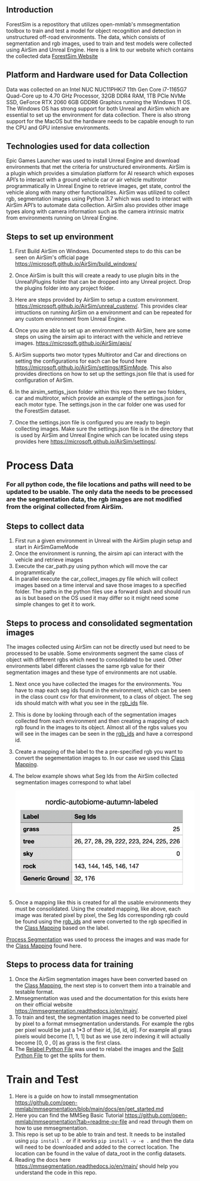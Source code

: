 ## Introduction
ForestSim is a repostitory that utilizes open-mmlab's mmsegmentation toolbox to train and test a model for object recognition and detection in unstructured off-road environments. The data, which consists of segmentation and rgb images, used to train and test models were collected using AirSim and Unreal Engine. Here is a link to our website which contains the collected data [ForestSim Website](https://vailforestsim.github.io/)

## Platform and Hardware used for Data Collection
Data was collected on an Intel NUC NUC11PHKi7 11th Gen Core i7-1165G7 Quad-Core up to 4.70 GHz Processor, 32GB DDR4 RAM, 1TB PCIe NVMe SSD, GeForce RTX 2060 6GB GDDR6 Graphics running the Windows 11 OS. The Windows OS has strong support for both Unreal and AirSim which are essential to set up the environment for data collection. There is also strong support for the MacOS but the hardware needs to be capable enough to run the CPU and GPU intensive environments. 

## Technologies used for data collection
Epic Games Launcher was used to install Unreal Engine and download environments that met the criteria for unstructured environments. AirSim is a plugin which provides a simulation platform for AI research which exposes API’s to interact with a ground vehicle car or air vehicle multirotor programmatically in Unreal Engine to retrieve images, get state, control the vehicle along with many other functionalities. AirSim was utilized to collect rgb, segmentation images using Python 3.7 which was used to interact with AirSim API’s to automate data collection. AirSim also provides other image types along with camera information such as the camera intrinsic matrix from environments running on Unreal Engine. 

## Steps to set up environment
1) First Build AirSim on Windows. Documented steps to do this can be seen on AirSim's official page https://microsoft.github.io/AirSim/build_windows/

2. Once AirSim is built this will create a ready to use plugin bits in the Unreal\Plugins folder that can be dropped into any Unreal project. Drop the plugins folder into any project folder. 

3. Here are steps provided by AirSim to setup a custom environment. https://microsoft.github.io/AirSim/unreal_custenv/. This provides clear intructions on running AirSim on a environment and can be repeated for any custom environment from Unreal Engine.

4. Once you are able to set up an environment with AirSim, here are some steps on using the airsim api to interact with the vehicle and retrieve images. https://microsoft.github.io/AirSim/apis/

5. AirSim supports two motor types Multirotor and Car and directions on setting the configurations for each can be found here https://microsoft.github.io/AirSim/settings/#SimMode. This also provides directions on how to set up the settings.json file that is used for configuration of AirSim. 

6. In the airsim_settigs_json folder within this repo there are two folders, car and multirotor, which provide an example of the settings.json for each motor type. The settings.json in the car folder one was used for the ForestSim dataset.

7. Once the settings.json file is configured you are ready to  begin collecting images. Make sure the settings.json file is in the directory that is used by AirSim and Unreal Engine which can be located using steps provides here https://microsoft.github.io/AirSim/settings/.

# Process Data
### For all python code, the file locations and paths will need to be updated to be usable. The only data the needs to be processed are the segmentation data, the rgb images are not modified from the original collected from AirSim.

## Steps to collect data

1. First run a given environment in Unreal with the AirSim plugin setup and start in AirSimGameMode
2. Once the environment is running, the airsim api can interact with the vehicle and retrieve images
3. Execute the car_path.py using python which will move the car programmtically
4. In parallel execute the car_collect_images.py file which will collect images based on a time interval and save those images to a specified folder. The paths in the python files use a forward slash and should run as is but based on the OS used it may differ so it might need some simple changes to get it to work.

## Steps to process and consolidated segmentation images 
The images collected using AirSim can not be directly used but need to be processed to be usable. Some environments segment the same class of object with different rgbs which need to consolidated to be used. Other environments label different classes the same rgb value for their segmentation images and these type of environments are not usable.

1. Next once you have collected the images for the environments. You have to map each seg ids found in the environment, which can be seen in the class count csv for that environment, to a class of object. The seg ids should match with what you see in the [rgb_ids](rgb_ids.csv) file.
2. This is done by looking through each of the segmentation images collected from each environment and then creating a mapping of each rgb found in the images to its object. Almost all of the rgbs values you will see in the images can be seen in the [rgb_ids](rgb_ids.csv) and have a correspond id. 
3. Create a mapping of the label to the a pre-specified rgb you want to convert the segementation images to. In our case we used this [Class Mapping](tools/post_processing_code/LabelsWRGBS.csv).
4. The below example shows what Seg Ids from the AirSim collected segmentation images correspond to what label

    ![alt text](readme_img.png)

5. Once a mapping like this is created for all the usable environments they must be consolidated. Using the created mapping, like above, each image was iterated pixel by pixel, the Seg Ids corresponding rgb could be found using the [rgb_ids](rgb_ids.csv) and were converted to the rgb specified in the [Class Mapping](tools/post_processing_code/LabelsWRGBS.csv) based on the label.

[Process Segmentation](tools/post_processing_code/ProcessSegmentation.py) was used to process the images and was made for the [Class Mapping](tools/post_processing_code/LabelsWRGBS.csv) found here. 


## Steps to process data for training
1. Once the AirSim segmentation images have been converted based on the [Class Mapping](tools/post_processing_code/LabelsWRGBS.csv), the next step is to convert them into a trainable and testable format. 
2.  Mmsegmentation was used and the documentation for this exists here on their official website https://mmsegmentation.readthedocs.io/en/main/.
3. To train and test, the segmentation images need to be converted pixel by pixel to a format mmsegmentation understands. For example the rgbs per pixel would be just a 1*3 of their id, [id, id, id]. For example all grass pixels would become [1, 1, 1] but as we use zero indexing it will actually become [0, 0 , 0] as grass is the first class.
4. The [Relabel Python File](tools/dataset_converters/forestsim_relabel_one_dim.py) was used to relabel the images and the [Split Python File](tools/dataset_converters/forestsim_train_test_split.py) to get the splits for them.


# Train and Test
1. Here is a guide on how to install mmsegmentation https://github.com/open-mmlab/mmsegmentation/blob/main/docs/en/get_started.md
2. Here you can find the MMSeg Basic Tutorial https://github.com/open-mmlab/mmsegmentation?tab=readme-ov-file and read through them on how to use mmsegmentation. 
3. This repo is set up to be able to train and test. It needs to be installed using `pip install .` or if it works `pip install -v -e .` and then the data will need to be downloaded and added to the correct location. The location can be found in the value of data_root in the config datasets.
4. Reading the docs here https://mmsegmentation.readthedocs.io/en/main/ should help you understand the code in this repo. 
